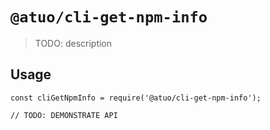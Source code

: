 # `@atuo/cli-get-npm-info`

> TODO: description

## Usage

```
const cliGetNpmInfo = require('@atuo/cli-get-npm-info');

// TODO: DEMONSTRATE API
```
